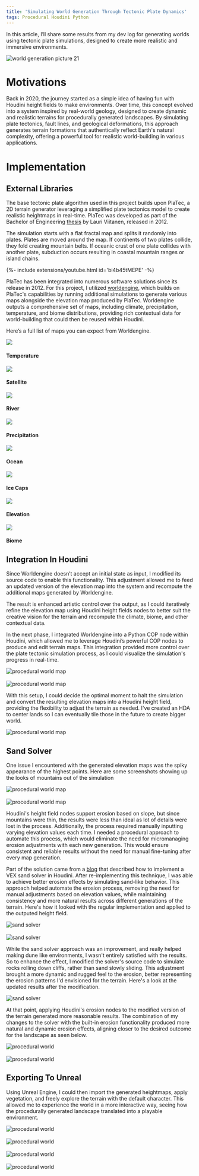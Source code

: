 ```yaml
---
title: 'Simulating World Generation Through Tectonic Plate Dynamics' 
tags: Procedural Houdini Python
---
```


In this article, I’ll share some results from my dev log for generating worlds using tectonic plate simulations, designed to create more realistic and immersive environments.<!--more--> 

![world generation picture 21](https://github.com/logan169/logan169.github.io/blob/master/assets/images/posts_images/procedural_world/world6.png?raw=true)


# Motivations

Back in 2020, the journey started as a simple idea of having fun with Houdini height fields to make environments. Over time, this concept evolved into a system inspired by real-world geology, designed to create dynamic and realistic terrains for procedurally generated landscapes. By simulating plate tectonics, fault lines, and geological deformations, this approach generates terrain formations that authentically reflect Earth's natural complexity, offering a powerful tool for realistic world-building in various applications.

# Implementation

## External Libraries

The base tectonic plate algorithm used in this project builds upon PlaTec, a 2D terrain generator leveraging a simplified plate tectonics model to create realistic heightmaps in real-time. PlaTec was developed as part of the Bachelor of Engineering [thesis](http://urn.fi/URN:NBN:fi:amk-201204023993) by Lauri Viitanen, released in 2012.

The simulation starts with a flat fractal map and splits it randomly into plates. Plates are moved around the map. If continents of two plates collide, they fold creating mountain belts. If oceanic crust of one plate collides with another plate, subduction occurs resulting in coastal mountain ranges or island chains.

{%- include extensions/youtube.html id='bi4b45tMEPE' -%}

PlaTec has been integrated into numerous software solutions since its release in 2012. For this project, I utilized  [worldengine](https://github.com/Mindwerks/worldengine), which builds on PlaTec's capabilities by running additional simulations to generate various maps alongside the elevation map produced by PlaTec. Worldengine outputs a comprehensive set of maps, including climate, precipitation, temperature, and biome distributions, providing rich contextual data for world-building that could then be reused within Houdini. 

Here’s a full list of maps you can expect from Worldengine.

<div class="grid-container">
  <div class="grid grid--p-3">
    <div class="cell cell--6">
      <div class="item">
        <div class="item__image">
          <img class="image" src="https://github.com/logan169/logan169.github.io/blob/master/assets/images/posts_images/procedural_world/seed_44579_temperature.png?raw=true"/>
        </div>
        <div class="item__content">
          <div class="item__header">
            <h4>Temperature</h4>
          </div>
        </div>
      </div>
    </div>
    <div class="cell cell--6">
      <div class="item">
        <div class="item__image">
          <img class="image" src="https://github.com/logan169/logan169.github.io/blob/master/assets/images/posts_images/procedural_world/seed_44579_satellite.png?raw=true"/>
        </div>
        <div class="item__content">
          <div class="item__header">
            <h4>Satellite</h4>
          </div>
        </div>
      </div>
    </div>    
    <div class="cell cell--6">
      <div class="item">
        <div class="item__image">
          <img class="image" src="https://github.com/logan169/logan169.github.io/blob/master/assets/images/posts_images/procedural_world/seed_44579_rivers.png?raw=true"/>
        </div>
        <div class="item__content">
          <div class="item__header">
            <h4>River</h4>
          </div>
        </div>
      </div>
    </div>
    <div class="cell cell--6">
      <div class="item">
        <div class="item__image">
          <img class="image" src="https://github.com/logan169/logan169.github.io/blob/master/assets/images/posts_images/procedural_world/seed_44579_precipitation.png?raw=true"/>
        </div>
        <div class="item__content">
          <div class="item__header">
            <h4>Precipitation</h4>
          </div>
        </div>
      </div>
    </div>
    <div class="cell cell--6">
      <div class="item">
        <div class="item__image">
          <img class="image" src="https://github.com/logan169/logan169.github.io/blob/master/assets/images/posts_images/procedural_world/seed_44579_ocean.png?raw=true"/>
        </div>
        <div class="item__content">
          <div class="item__header">
            <h4>Ocean</h4>
          </div>
        </div>
      </div>
    </div>
    <div class="cell cell--6">
      <div class="item">
        <div class="item__image">
          <img class="image" src="https://github.com/logan169/logan169.github.io/blob/master/assets/images/posts_images/procedural_world/seed_44579_icecaps.png?raw=true"/>
        </div>
        <div class="item__content">
          <div class="item__header">
            <h4>Ice Caps</h4>
          </div>
        </div>
      </div>
    </div>
    <div class="cell cell--6">
      <div class="item">
        <div class="item__image">
          <img class="image" src="https://github.com/logan169/logan169.github.io/blob/master/assets/images/posts_images/procedural_world/seed_44579_grayscale.png?raw=true"/>
        </div>
        <div class="item__content">
          <div class="item__header">
            <h4>Elevation</h4>
          </div>
        </div>
      </div>
    </div>
    <div class="cell cell--6">
      <div class="item">
        <div class="item__image">
          <img class="image" src="https://github.com/logan169/logan169.github.io/blob/master/assets/images/posts_images/procedural_world/seed_44579_biome.png?raw=true"/>
        </div>
        <div class="item__content">
          <div class="item__header">
            <h4>Biome</h4>
          </div>
        </div>
      </div>
    </div>
  </div>
</div>

## Integration In Houdini

Since Worldengine doesn’t accept an initial state as input, I modified its source code to enable this functionality. This adjustment allowed me to feed an updated version of the elevation map into the system and recompute the additional maps generated by Worldengine. 

The result is enhanced artistic control over the output, as I could iteratively refine the elevation map using Houdini height fields nodes to better suit the creative vision for the terrain and recompute the climate, biome, and other contextual data.

In the next phase, I integrated Worldengine into a Python COP node within Houdini, which allowed me to leverage Houdini’s powerful COP nodes to produce and edit terrain maps. This integration provided more control over the plate tectonic simulation process, as I could visualize the simulation's progress in real-time. 

<div class="grid">
  <div class="cell cell--2"></div>
  <div class="cell cell--auto">
    <img src="https://github.com/logan169/logan169.github.io/blob/master/assets/images/posts_images/procedural_world/platec.PNG?raw=true" alt="procedural world map">
  </div>
  <div class="cell cell--2"></div>
</div>

<br>

<div class="grid">
  <div class="cell cell--2"></div>
  <div class="cell cell--auto">
    <img src="https://github.com/logan169/logan169.github.io/blob/master/assets/images/posts_images/procedural_world/realtime_tectonic_plate.gif?raw=true" alt="procedural world map">
  </div>
  <div class="cell cell--2"></div>
</div>


With this setup, I could decide the optimal moment to halt the simulation and convert the resulting elevation maps into a Houdini height field, providing the flexibility to adjust the terrain as needed. I've created an HDA to center lands so I can eventually tile those in the future to create bigger world. 


<div class="grid">
  <div class="cell cell--2"></div>
  <div class="cell cell--auto">
    <img src="https://github.com/logan169/logan169.github.io/blob/master/assets/images/posts_images/procedural_world/sattelite.PNG?raw=true" alt="procedural world map">
  </div>
  <div class="cell cell--2"></div>
</div>

## Sand Solver

One issue I encountered with the generated elevation maps was the spiky appearance of the highest points. Here are some screenshots showing up the looks of mountains out of the simulation

<div class="grid">
  <div class="cell cell--2"></div>
  <div class="cell cell--auto">
    <img src="https://github.com/logan169/logan169.github.io/blob/master/assets/images/posts_images/procedural_world/side_env_karma.png?raw=true" alt="procedural world map">
  </div>
  <div class="cell cell--2"></div>
</div>

<br>


<div class="grid">
  <div class="cell cell--2"></div>
  <div class="cell cell--auto">
    <img src="https://github.com/logan169/logan169.github.io/blob/master/assets/images/posts_images/procedural_world/side_env_karma3.png?raw=true" alt="procedural world map">
  </div>
  <div class="cell cell--2"></div>
</div>

Houdini's height field nodes support erosion based on slope, but since mountains were thin, the results were less than ideal as lot of details were lost in the process. Additionally, the process required manually inputting varying elevation values each time. I needed a procedural approach to automate this process, which would eliminate the need for micromanaging erosion adjustments with each new generation. This would ensure consistent and reliable results without the need for manual fine-tuning after every map generation.

Part of the solution came from a [blog](https://pepefx.blogspot.com/2019/03/sand-without-grains-part-2-vex.html) that described how to implement a VEX sand solver in Houdini. After re-implementing this technique, I was able to achieve better erosion effects by simulating sand-like behavior. This approach helped automate the erosion process, removing the need for manual adjustments based on elevation values, while maintaining consistency and more natural results across different generations of the terrain. Here's how it looked with the regular implementation and applied to the outputed height field.

<div class="grid">
  <div class="cell cell--2"></div>
  <div class="cell cell--auto">
    <img src="https://github.com/logan169/logan169.github.io/blob/master/assets/images/posts_images/procedural_world/env_topple_previz.gif?raw=true" alt="sand solver">
  </div>
  <div class="cell cell--2"></div>
</div>

<br>

<div class="grid">
  <div class="cell cell--2"></div>
  <div class="cell cell--auto">
    <img src="https://github.com/logan169/logan169.github.io/blob/master/assets/images/posts_images/procedural_world/env_topple_algo-1.gif?raw=true" alt="sand solver">
  </div>
  <div class="cell cell--2"></div>
</div>

While the sand solver approach was an improvement, and really helped making dune like environments, I wasn't entirely satisfied with the results. So to enhance the effect, I modified the solver's source code to simulate rocks rolling down cliffs, rather than sand slowly sliding. This adjustment brought a more dynamic and rugged feel to the erosion, better representing the erosion patterns I'd envisioned for the terrain. Here's a look at the updated results after the modification.

<div class="grid">
  <div class="cell cell--2"></div>
  <div class="cell cell--auto">
    <img src="https://github.com/logan169/logan169.github.io/blob/master/assets/images/posts_images/procedural_world/env_topple_algo2.gif?raw=true" alt="sand solver">
  </div>
  <div class="cell cell--2"></div>
</div>


At that point, applying Houdini's erosion nodes to the modified version of the terrain generated more reasonable results. The combination of my changes to the solver with the built-in erosion functionality produced more natural and dynamic erosion effects, aligning closer to the desired outcome for the landscape as seen below.


<div class="grid">
  <div class="cell cell--2"></div>
  <div class="cell cell--auto">
    <img src="https://github.com/logan169/logan169.github.io/blob/master/assets/images/posts_images/procedural_world/side_env.png?raw=true" alt="procedural world">
  </div>
  <div class="cell cell--2"></div>
</div>

<br>

<div class="grid">
  <div class="cell cell--2"></div>
  <div class="cell cell--auto">
    <img src="https://github.com/logan169/logan169.github.io/blob/master/assets/images/posts_images/procedural_world/top_karma_render_env.PNG?raw=true" alt="procedural world">
  </div>
  <div class="cell cell--2"></div>
</div>

## Exporting To Unreal

Using Unreal Engine, I could then import the generated heightmaps, apply vegetation, and freely explore the terrain with the default character. This allowed me to experience the world in a more interactive way, seeing how the procedurally generated landscape translated into a playable environment.

<div class="grid">
  <div class="cell cell--2"></div>
  <div class="cell cell--auto">
    <img src="https://github.com/logan169/logan169.github.io/blob/master/assets/images/posts_images/procedural_world/unreal1.PNG?raw=true" alt="procedural world">
  </div>
  <div class="cell cell--2"></div>
</div>

<br>

<div class="grid">
  <div class="cell cell--2"></div>
  <div class="cell cell--auto">
    <img src="https://github.com/logan169/logan169.github.io/blob/master/assets/images/posts_images/procedural_world/world1.png?raw=true" alt="procedural world">
  </div>
  <div class="cell cell--2"></div>
</div>

<br>

<div class="grid">
  <div class="cell cell--2"></div>
  <div class="cell cell--auto">
    <img src="https://github.com/logan169/logan169.github.io/blob/master/assets/images/posts_images/procedural_world/world5.png?raw=true" alt="procedural world">
  </div>
  <div class="cell cell--2"></div>
</div>

<br>

<div class="grid">
  <div class="cell cell--2"></div>
  <div class="cell cell--auto">
    <img src="https://github.com/logan169/logan169.github.io/blob/master/assets/images/posts_images/procedural_world/world6.png?raw=true" alt="procedural world">
  </div>
  <div class="cell cell--2"></div>
</div>








